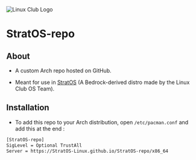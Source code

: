 <img title="" src="https://i.imgur.com/Kq4ER0L.png" alt="Linux Club Logo" data-align="center">

# StratOS-repo

## About

- A custom Arch repo hosted on GitHub.

- Meant for use in [StratOS](https://github.com/lugvitc/LUG_custom_distro) (A Bedrock-derived distro made by the Linux Club OS Team).

## Installation

- To add this repo to your Arch distribution, open `/etc/pacman.conf` and add this at the end :

```bash
[StratOS-repo]
SigLevel = Optional TrustAll
Server = https://StratOS-Linux.github.io/StratOS-repo/x86_64
```

